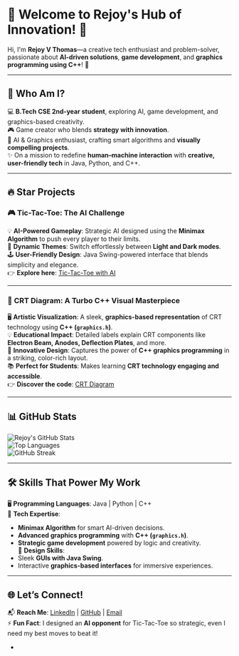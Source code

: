 # 🚀 **Welcome to Rejoy's Hub of Innovation!** 👾  

Hi, I'm **Rejoy V Thomas**—a creative tech enthusiast and problem-solver, passionate about **AI-driven solutions**, **game development**, and **graphics programming using C++**! 🌟  

---

## 🌟 **Who Am I?**  
💻 **B.Tech CSE 2nd-year student**, exploring AI, game development, and graphics-based creativity.  
🎮 Game creator who blends **strategy with innovation**.  
🧠 AI & Graphics enthusiast, crafting smart algorithms and **visually compelling projects**.  
✨ On a mission to redefine **human–machine interaction** with **creative, user-friendly tech** in Java, Python, and C++.  

---

## 🔥 **Star Projects**  

### 🎮 **Tic-Tac-Toe: The AI Challenge**  
💡 **AI-Powered Gameplay**: Strategic AI designed using the **Minimax Algorithm** to push every player to their limits.  
🎨 **Dynamic Themes**: Switch effortlessly between **Light and Dark modes**.  
🕹️ **User-Friendly Design**: Java Swing-powered interface that blends simplicity and elegance.  
👉 **Explore here**: [Tic-Tac-Toe with AI](https://github.com/RejoyThomas/TicTacToe-AI)  

---

### 📡 **CRT Diagram: A Turbo C++ Visual Masterpiece**  
🖥️ **Artistic Visualization**: A sleek, **graphics-based representation** of CRT technology using **C++ (`graphics.h`)**.  
💡 **Educational Impact**: Detailed labels explain CRT components like **Electron Beam, Anodes, Deflection Plates**, and more.  
🎨 **Innovative Design**: Captures the power of **C++ graphics programming** in a striking, color-rich layout.  
📚 **Perfect for Students**: Makes learning **CRT technology engaging and accessible**.  
👉 **Discover the code**: [CRT Diagram](https://github.com/RejoyThomas/CRT-Diagram)  

---

## 📊 **GitHub Stats**  
![Rejoy's GitHub Stats](https://github-readme-stats.vercel.app/api?username=RejoyThomas&show_icons=true&theme=radical)  
![Top Languages](https://github-readme-stats.vercel.app/api/top-langs/?username=RejoyThomas&layout=compact&theme=radical)  
![GitHub Streak](https://streak-stats.demolab.com/?user=RejoyThomas&theme=radical)  

---

## 🛠️ **Skills That Power My Work**  
🖥️ **Programming Languages**: Java | Python | C++  
🔑 **Tech Expertise**:  
- **Minimax Algorithm** for smart AI-driven decisions.  
- **Advanced graphics programming** with **C++ (`graphics.h`)**.  
- **Strategic game development** powered by logic and creativity.  
🎨 **Design Skills**:  
- Sleek **GUIs with Java Swing**.  
- Interactive **graphics-based interfaces** for immersive experiences.  

---

## 🌐 **Let’s Connect!**  
📬 **Reach Me**: [LinkedIn](https://www.linkedin.com/in/rejoyvthomas) | [GitHub](https://github.com/RejoyThomas) | [Email](mailto:rejoyvthomas@example.com)  
⚡ **Fun Fact**: I designed an **AI opponent** for Tic-Tac-Toe so strategic, even I need my best moves to beat it!  

-
